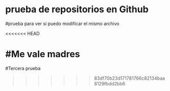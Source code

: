 # prueba de repositorios en Github

#prueba para ver si puedo modificar el mismo archivo

<<<<<<< HEAD

#Me vale madres
=======
#Tercera prueba
>>>>>>> 83df70b23d171781766c82134baa8129fbdd2bb6
